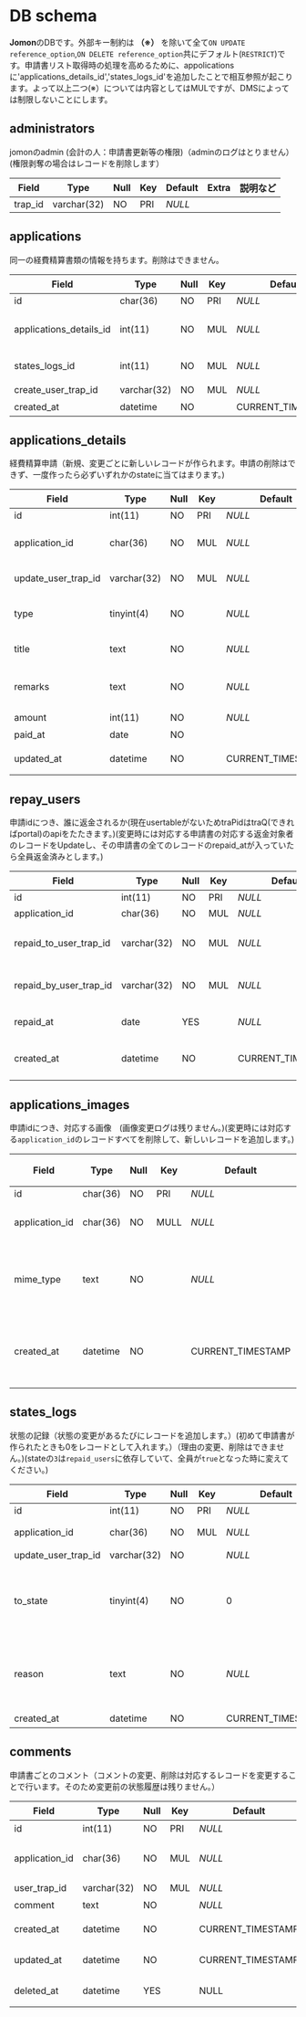# DB schema

**Jomon**のDBです。外部キー制約は **（※）** を除いて全て`ON UPDATE reference_option`,`ON DELETE reference_option`共にデフォルト(`RESTRICT`)です。申請書リスト取得時の処理を高めるために、appolicationsに'applications_details_id','states_logs_id'を追加したことで相互参照が起こります。よって以上二つ(※）については内容としてはMULですが、DMSによっては制限しないことにします。

## administrators

jomonのadmin (会計の人：申請書更新等の権限)（adminのログはとりません）(権限剥奪の場合はレコードを削除します）

| Field            | Type     | Null | Key | Default | Extra | 説明など |
| ---------------- | -------- | ---- | --- | ------- | ----- | -------- |
| trap_id     | varchar(32) | NO   | PRI | _NULL_  |

## applications

同一の経費精算書類の情報を持ちます。削除はできません。

| Field            | Type       | Null | Key | Default           | Extra          | 説明など                                                                                                       |
| ---------------- | ---------- | ---- | --- | ----------------- | -------------- | -------------------------------------------------------------------------------------------------------------- |
| id          | char(36) | NO   | PRI | _NULL_  |  |uuid|
| applications_details_id          | int(11) | NO   | MUL | _NULL_  || 経費申請詳細の最新id**Parents:applications_details.id** **（※）** |
| states_logs_id          | int(11) | NO   | MUL | _NULL_  || 状態の最新id**Parents:states_logs.id**　**（※）**  |
| create_user_trap_id      | varchar(32) | NO   | MUL | _NULL_  |           | 申請者のtraPid |
| created_at       | datetime  | NO   |     | CURRENT_TIMESTAMP |       | 申請書が作成された日時 |

## applications_details

経費精算申請（新規、変更ごとに新しいレコードが作られます。申請の削除はできず、一度作ったら必ずいずれかのstateに当てはまります。)

| Field            | Type       | Null | Key | Default           | Extra          | 説明など                                                                                                       |
| ---------------- | ---------- | ---- | --- | ----------------- | -------------- | -------------------------------------------------------------------------------------------------------------- |
| id          | int(11) | NO   | PRI | _NULL_  | auto_increment |
|application_id|char(36)|NO|MUL|_NULL_||経費精算申請ごとにつくid **parents:applications.id**|
| update_user_trap_id      | varchar(32) | NO   | MUL | _NULL_  |           | 変更者（初めは申請者）のtraPid |
| type             | tinyint(4)   | NO   |     | _NULL_            |                | どのタイプの申請か (1(Club), 2(Contest), 3(Event), 4(Public)) |
| title        | text      | NO  |     | _NULL_||        申請の目的、概要(大会名など) |
| remarks       | text      | NO  |     | _NULL_ |           |   備考（購入したものの概要、旅程、乗車区間など） |
| amount | int(11)    | NO  |     | _NULL_    |         |申請金額    |
| paid_at       | date  | NO   |     |  |       | お金を使った日  |
| updated_at       | datetime  | NO   |     | CURRENT_TIMESTAMP |       | 申請書が作成（変更）された日時  |

## repay_users

申請idにつき、誰に返金されるか(現在usertableがないためtraPidはtraQ(できればportal)のapiをたたきます。)(変更時には対応する申請書の対応する返金対象者のレコードをUpdateし、その申請書の全てのレコードのrepaid_atが入っていたら全員返金済みとします。)

| Field            | Type       | Null | Key | Default           | Extra          | 説明など                                                                                                       |
| ---------------- | ---------- | ---- | --- | ----------------- | -------------- | -------------------------------------------------------------------------------------------------------------- |
| id          | int(11) | NO   | PRI | _NULL_  |auto_increment|  |
| application_id          | char(36) | NO   | MUL | _NULL_  || 申請書のid |
| repaid_to_user_trap_id      | varchar(32) | NO   | MUL | _NULL_  |           | 払い戻される人のtraPid |
| repaid_by_user_trap_id      | varchar(32) | NO   | MUL | _NULL_  |           | お金を渡した人のtraPid |
| repaid_at          | date | YES   |  | _NULL_  | |払い戻された日  |
| created_at     | datetime | NO   |     | CURRENT_TIMESTAMP |                | repay_usersが作成された日時                                                                                              |

## applications_images

申請idにつき、対応する画像　(画像変更ログは残りません。)(変更時には対応する`application_id`のレコードすべてを削除して、新しいレコードを追加します。)

| Field            | Type       | Null | Key | Default           | Extra          | 説明など                                                                                                       |
| ---------------- | ---------- | ---- | --- | ----------------- | -------------- | -------------------------------------------------------------------------------------------------------------- |
| id          |char(36) | NO   | PRI | _NULL_  || uuid |
| application_id          | char(36) | NO   | MULL | _NULL_  || 申請書のid |
| mime_type | text | NO | |_NULL_ || 画像のフォーマット |
| created_at       | datetime  | NO   |     | CURRENT_TIMESTAMP |       | 画像が登録された日時 |

## states_logs

状態の記録（状態の変更があるたびにレコードを追加します。）(初めて申請書が作られたときも0をレコードとして入れます。）（理由の変更、削除はできません。)(stateの`3`は`repaid_users`に依存していて、全員が`true`となった時に変えてください。)

| Field            | Type       | Null | Key | Default           | Extra          | 説明など                                                                                                       |
| ---------------- | ---------- | ---- | --- | ----------------- | -------------- | -------------------------------------------------------------------------------------------------------------- |
| id          | int(11) | NO   | PRI | _NULL_  |auto_increment|  |
| application_id          | char(36) | NO   | MUL | _NULL_  || 申請書のid **parents:applications.id**|
| update_user_trap_id      | varchar(32) | NO   |  | _NULL_  |           | 状態を変えた人のtraPid |
| to_state     | tinyint(4) | NO   |     | 0                 |                | どの状態へ変えたか (1(submitted) ,2(fix_required), 3(accepted), 4(fully_repaid), 5(rejected))                                                                                 |
| reason     |text | NO  |     | _NULL_                 |                | 状態を変えたとき状態の変え方によってコメントをつけられたり付けられなかったりします。（swagger参照) |
| created_at       | datetime  | NO   |     | CURRENT_TIMESTAMP |                | 状態が更新された日時                                                                                                  |

## comments

申請書ごとのコメント（コメントの変更、削除は対応するレコードを変更することで行います。そのため変更前の状態履歴は残りません。）

| Field            | Type      | Null | Key | Default           | Extra          | 説明など                                            |
| ---------------- | --------- | ---- | --- | ----------------- | -------------- | --------------------------------------------------- |
| id      | int(11)   | NO   | PRI | _NULL_            | auto_increment | コメントIＤ |
| application_id | char(36)  | NO   | MUL | _NULL_            |                | どの申請書へのコメントか **Parents:applications.id**                          |
| user_trap_id      | varchar(32)  | NO  | MUL | _NULL_            |                | コメントした人の traPID                                     |
| comment       |  text    | NO  |     | _NULL_            |       |コメント内容そのもの                                       |
| created_at     | datetime | NO   |     | CURRENT_TIMESTAMP |                | コメントが作成された日時                                                                                              |
| updated_at     | datetime |  NO  |     | CURRENT_TIMESTAMP |    on update CURRENT_TIMESTAMP            | コメントが更新された日時                                                                                              |
| deleted_at     | datetime |  YES  |     | NULL |                | コメントが削除された日時                                                                                              |
